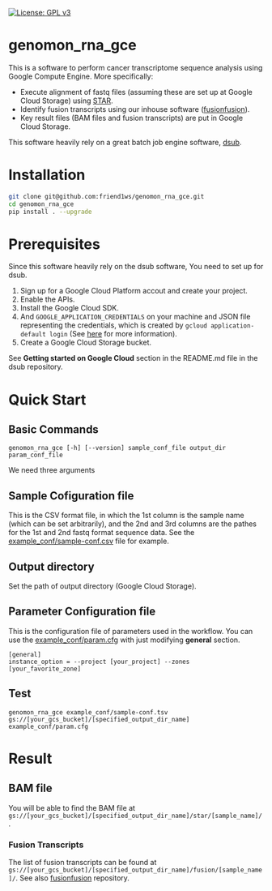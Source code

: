 [![License: GPL v3](https://img.shields.io/badge/License-GPL%20v3-blue.svg)](https://www.gnu.org/licenses/gpl-3.0)

# genomon_rna_gce

This is a software to perform cancer transcriptome sequence analysis using Google Compute Engine.
More specifically: 
* Execute alignment of fastq files (assuming these are set up at Google Cloud Storage) using [STAR](https://github.com/alexdobin/STAR).
* Identify fusion transcripts using our inhouse software ([fusionfusion](https://github.com/Genomon-Project/fusionfusion)).
* Key result files (BAM files and fusion transcripts) are put in Google Cloud Storage.

This software heavily rely on a great batch job engine software, [dsub](https://github.com/googlegenomics/dsub).

# Installation

```sh
git clone git@github.com:friend1ws/genomon_rna_gce.git
cd genomon_rna_gce
pip install . --upgrade
```

# Prerequisites

Since this software heavily rely on the dsub software,
You need to set up for dsub.

1. Sign up for a Google Cloud Platform accout and create your project.
1. Enable the APIs.
1. Install the Google Cloud SDK.
1. And `GOOGLE_APPLICATION_CREDENTIALS` on your machine and JSON file representing the credentials, which is created by `gcloud application-default login` (See [here](https://developers.google.com/identity/protocols/application-default-credentials) for more information).
1. Create a Google Cloud Storage bucket.

See **Getting started on Google Cloud** section in the README.md file in the dsub repository.

# Quick Start

## Basic Commands
```
genomon_rna_gce [-h] [--version] sample_conf_file output_dir param_conf_file
```

We need three arguments

## Sample Cofiguration file

This is the CSV format file, in which the 1st column is the sample name (which can be set arbitrarily), and the 2nd and 3rd columns are the pathes for the 1st and 2nd fastq format sequence data. See the [example_conf/sample-conf.csv](https://github.com/friend1ws/genomon_rna_gce/blob/master/example_conf/sample-conf.csv) file for example.

## Output directory

Set the path of output directory (Google Cloud Storage).

## Parameter Configuration file

This is the configuration file of parameters used in the workflow.
You can use the [example_conf/param.cfg](https://github.com/friend1ws/genomon_rna_gce/blob/master/example_conf/param.cfg) with just modifying **general** section.

```
[general]
instance_option = --project [your_project] --zones [your_favorite_zone]
```

## Test

```
genomon_rna_gce example_conf/sample-conf.tsv gs://[your_gcs_bucket]/[specified_output_dir_name] example_conf/param.cfg
```

# Result

## BAM file

You will be able to find the BAM file at ``gs://[your_gcs_bucket]/[specified_output_dir_name]/star/[sample_name]/``.

### Fusion Transcripts

The list of fusion transcripts can be found at ``gs://[your_gcs_bucket]/[specified_output_dir_name]/fusion/[sample_name]/``.
See also [fusionfusion](https://github.com/Genomon-Project/fusionfusion) repository.


